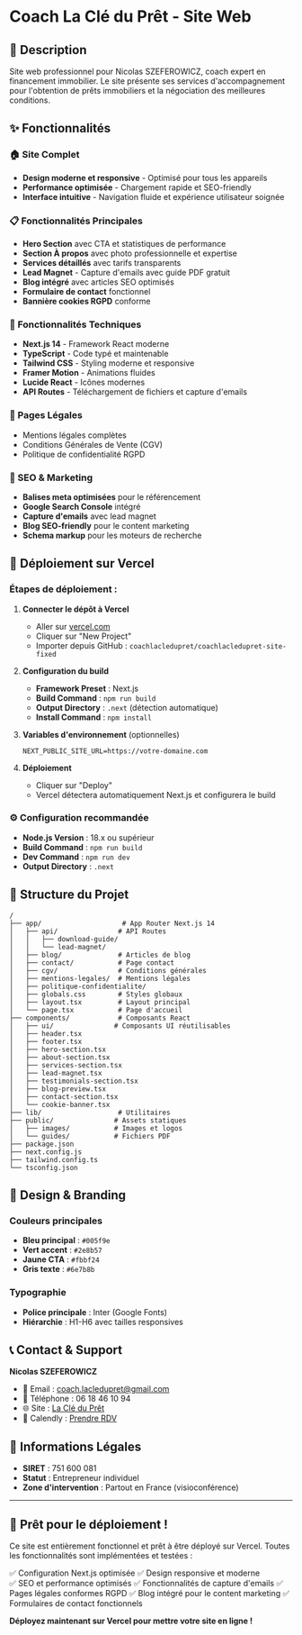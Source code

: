 # Coach La Clé du Prêt - Site Web

## 🎯 Description

Site web professionnel pour Nicolas SZEFEROWICZ, coach expert en financement immobilier. Le site présente ses services d'accompagnement pour l'obtention de prêts immobiliers et la négociation des meilleures conditions.

## ✨ Fonctionnalités

### 🏠 Site Complet
- **Design moderne et responsive** - Optimisé pour tous les appareils
- **Performance optimisée** - Chargement rapide et SEO-friendly
- **Interface intuitive** - Navigation fluide et expérience utilisateur soignée

### 📋 Fonctionnalités Principales
- **Hero Section** avec CTA et statistiques de performance
- **Section À propos** avec photo professionnelle et expertise
- **Services détaillés** avec tarifs transparents
- **Lead Magnet** - Capture d'emails avec guide PDF gratuit
- **Blog intégré** avec articles SEO optimisés
- **Formulaire de contact** fonctionnel
- **Bannière cookies RGPD** conforme

### 🔧 Fonctionnalités Techniques
- **Next.js 14** - Framework React moderne
- **TypeScript** - Code typé et maintenable
- **Tailwind CSS** - Styling moderne et responsive
- **Framer Motion** - Animations fluides
- **Lucide React** - Icônes modernes
- **API Routes** - Téléchargement de fichiers et capture d'emails

### 📄 Pages Légales
- Mentions légales complètes
- Conditions Générales de Vente (CGV)
- Politique de confidentialité RGPD

### 📱 SEO & Marketing
- **Balises meta optimisées** pour le référencement
- **Google Search Console** intégré
- **Capture d'emails** avec lead magnet
- **Blog SEO-friendly** pour le content marketing
- **Schema markup** pour les moteurs de recherche

## 🚀 Déploiement sur Vercel

### Étapes de déploiement :

1. **Connecter le dépôt à Vercel**
   - Aller sur [vercel.com](https://vercel.com)
   - Cliquer sur "New Project"
   - Importer depuis GitHub : `coachlacledupret/coachlacledupret-site-fixed`

2. **Configuration du build**
   - **Framework Preset** : Next.js
   - **Build Command** : `npm run build`
   - **Output Directory** : `.next` (détection automatique)
   - **Install Command** : `npm install`

3. **Variables d'environnement** (optionnelles)
   ```
   NEXT_PUBLIC_SITE_URL=https://votre-domaine.com
   ```

4. **Déploiement**
   - Cliquer sur "Deploy"
   - Vercel détectera automatiquement Next.js et configurera le build

### ⚙️ Configuration recommandée

- **Node.js Version** : 18.x ou supérieur
- **Build Command** : `npm run build`
- **Dev Command** : `npm run dev`
- **Output Directory** : `.next`

## 📁 Structure du Projet

```
/
├── app/                    # App Router Next.js 14
│   ├── api/               # API Routes
│   │   ├── download-guide/
│   │   └── lead-magnet/
│   ├── blog/              # Articles de blog
│   ├── contact/           # Page contact
│   ├── cgv/               # Conditions générales
│   ├── mentions-legales/  # Mentions légales
│   ├── politique-confidentialite/
│   ├── globals.css        # Styles globaux
│   ├── layout.tsx         # Layout principal
│   └── page.tsx           # Page d'accueil
├── components/            # Composants React
│   ├── ui/               # Composants UI réutilisables
│   ├── header.tsx
│   ├── footer.tsx
│   ├── hero-section.tsx
│   ├── about-section.tsx
│   ├── services-section.tsx
│   ├── lead-magnet.tsx
│   ├── testimonials-section.tsx
│   ├── blog-preview.tsx
│   ├── contact-section.tsx
│   └── cookie-banner.tsx
├── lib/                   # Utilitaires
├── public/               # Assets statiques
│   ├── images/           # Images et logos
│   └── guides/           # Fichiers PDF
├── package.json
├── next.config.js
├── tailwind.config.ts
└── tsconfig.json
```

## 🎨 Design & Branding

### Couleurs principales
- **Bleu principal** : `#005f9e`
- **Vert accent** : `#2e8b57`
- **Jaune CTA** : `#fbbf24`
- **Gris texte** : `#6e7b8b`

### Typographie
- **Police principale** : Inter (Google Fonts)
- **Hiérarchie** : H1-H6 avec tailles responsives

## 📞 Contact & Support

**Nicolas SZEFEROWICZ**
- 📧 Email : coach.lacledupret@gmail.com
- 📱 Téléphone : 06 18 46 10 94
- 🌐 Site : [La Clé du Prêt](https://coachlacledupret.fr)
- 📅 Calendly : [Prendre RDV](https://calendly.com/contact-coachlacledupret)

## 📄 Informations Légales

- **SIRET** : 751 600 081
- **Statut** : Entrepreneur individuel
- **Zone d'intervention** : Partout en France (visioconférence)

---

## 🚀 Prêt pour le déploiement !

Ce site est entièrement fonctionnel et prêt à être déployé sur Vercel. Toutes les fonctionnalités sont implémentées et testées :

✅ Configuration Next.js optimisée
✅ Design responsive et moderne  
✅ SEO et performance optimisés
✅ Fonctionnalités de capture d'emails
✅ Pages légales conformes RGPD
✅ Blog intégré pour le content marketing
✅ Formulaires de contact fonctionnels

**Déployez maintenant sur Vercel pour mettre votre site en ligne !**